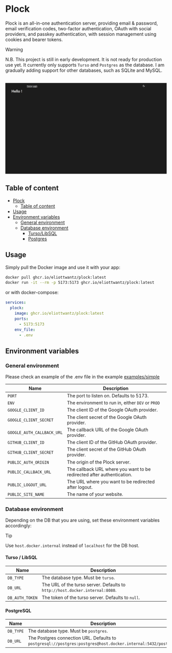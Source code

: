 # Plock

Plock is an all-in-one authentication server, providing email & password, email verification codes, two-factor authentication, OAuth with social providers, and passkey authentication, with session management using cookies and bearer tokens.

> [!WARNING]
> N.B. This project is still in early development. It is not ready for production use yet.
> It currently only supports `Turso` and `Postgres` as the database. I am gradually adding support for other databases, such as SQLite and MySQL.

<br />
<img src="./.github/plockdemo.gif" />

## Table of content

- [Plock](#Plock)
  - [Table of content](#table-of-content)
- [Usage](#usage)
- [Environment variables](#environment-variables)
  - [General environment](#general-environment)
  - [Database environment](#database-environment)
    - [Turso/LibSQL](#turso-libSQL)
    - [Postgres](#postgresql)

## Usage

Simply pull the Docker image and use it with your app:

```bash
docker pull ghcr.io/eliottwantz/plock:latest
docker run -it --rm -p 5173:5173 ghcr.io/eliottwantz/plock:latest
```

or with docker-compose:

```yaml
services:
  plock:
    image: ghcr.io/eliottwantz/plock:latest
    ports:
      - 5173:5173
    env_file:
      - .env
```

## Environment variables

### General environment

Please check an example of the .env file in the example [examples/simple](./examples/simple/.env.example)

| Name                       | Description                                                            |
| -------------------------- | ---------------------------------------------------------------------- |
| `PORT`                     | The port to listen on. Defaults to 5173.                               |
| `ENV`                      | The environment to run in, either `DEV` or `PROD`                      |
| `GOOGLE_CLIENT_ID`         | The client ID of the Google OAuth provider.                            |
| `GOOGLE_CLIENT_SECRET`     | The client secret of the Google OAuth provider.                        |
| `GOOGLE_AUTH_CALLBACK_URL` | The callback URL of the Google OAuth provider.                         |
| `GITHUB_CLIENT_ID`         | The client ID of the GitHub OAuth provider.                            |
| `GITHUB_CLIENT_SECRET`     | The client secret of the GitHub OAuth provider.                        |
| `PUBLIC_AUTH_ORIGIN`       | The origin of the Plock server.                                        |
| `PUBLIC_CALLBACK_URL`      | The callback URL where you want to be redirected after authentication. |
| `PUBLIC_LOGOUT_URL`        | The URL where you want to be redirected after logout.                  |
| `PUBLIC_SITE_NAME`         | The name of your website.                                              |

### Database environment

Depending on the DB that you are using, set these environment variables accordingly:

> [!TIP]
> Use `host.docker.internal` instead of `localhost` for the DB host.

#### Turso / LibSQL

| Name            | Description                                                                  |
| --------------- | ---------------------------------------------------------------------------- |
| `DB_TYPE`       | The database type. Must be `turso`.                                          |
| `DB_URL`        | The URL of the turso server. Defaults to `http://host.docker.internal:8080`. |
| `DB_AUTH_TOKEN` | The token of the turso server. Defaults to `null`.                           |

#### PostgreSQL

| Name      | Description                                                                                                   |
| --------- | ------------------------------------------------------------------------------------------------------------- |
| `DB_TYPE` | The database type. Must be `postgres`.                                                                        |
| `DB_URL`  | The Postgres connection URL. Defaults to `postgresql://postgres:postgres@host.docker.internal:5432/postgres`. |
